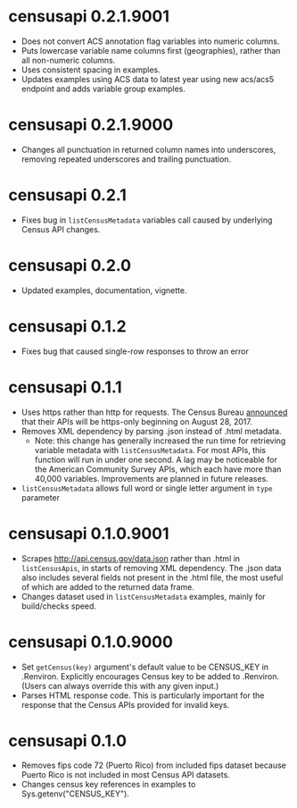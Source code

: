 # censusapi 0.2.1.9001
* Does not convert ACS annotation flag variables into numeric columns.
* Puts lowercase variable name columns first (geographies), rather than all non-numeric columns.
* Uses consistent spacing in examples.
* Updates examples using ACS data to latest year using new acs/acs5 endpoint and adds variable group examples.

# censusapi 0.2.1.9000
* Changes all punctuation in returned column names into underscores, removing repeated underscores and trailing punctuation.

# censusapi 0.2.1
* Fixes bug in `listCensusMetadata` variables call caused by underlying Census API changes.

# censusapi 0.2.0
* Updated examples, documentation, vignette.

# censusapi 0.1.2
* Fixes bug that caused single-row responses to throw an error

# censusapi 0.1.1
* Uses https rather than http for requests. The Census Bureau [announced](https://content.govdelivery.com/attachments/USCENSUS/2017/05/31/file_attachments/824523/HttpsChangeDocument.pdf) that their APIs will be https-only beginning on August 28, 2017.
* Removes XML dependency by parsing .json instead of .html metadata.
  * Note: this change has generally increased the run time for retrieving variable metadata with `listCensusMetadata`. For most APIs, this function will run in under one second. A lag may be noticeable for the American Community Survey APIs, which each have more than 40,000 variables. Improvements are planned in future releases.
* `listCensusMetadata` allows full word or single letter argument in `type` parameter

# censusapi 0.1.0.9001
* Scrapes http://api.census.gov/data.json rather than .html in `listCensusApis`, in starts of removing XML dependency. The .json data also includes several fields not present in the .html file, the most useful of which are added to the returned data frame.
* Changes dataset used in `listCensusMetadata` examples, mainly for build/checks speed.

# censusapi 0.1.0.9000
* Set `getCensus(key)` argument's default value to be CENSUS_KEY in .Renviron. Explicitly encourages Census key to be added to .Renviron. (Users can always override this with any given input.)
* Parses HTML response code. This is particularly important for the response that the Census APIs provided for invalid keys.

# censusapi 0.1.0
* Removes fips code 72 (Puerto Rico) from included fips dataset because Puerto Rico is not included in most Census API datasets.
* Changes census key references in examples to Sys.getenv("CENSUS_KEY").
